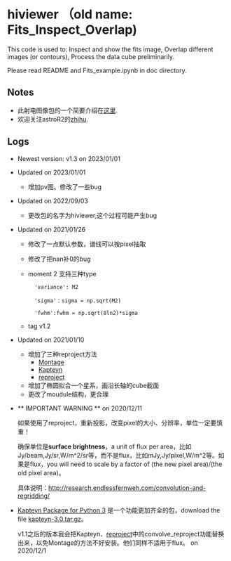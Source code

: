 #  hiviewer （old name: Fits_Inspect_Overlap)

This code is used to: Inspect and show the fits image,  Overlap different images (or contours), Process the data cube preliminarily.

Please read README and Fits_example.ipynb in doc directory.

## Notes

* 此射电图像包的一个简要介绍在[这里](https://zhuanlan.zhihu.com/p/595278094).
* 欢迎关注astroR2的[zhihu](https://www.zhihu.com/people/stellarxu).

## Logs

* Newest version: v1.3 on 2023/01/01
* Updated on 2023/01/01
    * 增加pv图。修改了一些bug

* Updated on 2022/09/03
    * 更改包的名字为hiviewer,这个过程可能产生bug

* Updated on 2021/01/26
    * 修改了一点默认参数，谱线可以按pixel抽取
    * 修改了把nan补0的bug
    * moment 2 支持三种type

            'variance': M2

            'sigma'：sigma = np.sqrt(M2)
            
            'fwhm':fwhm = np.sqrt(8ln2)*sigma
    * tag v1.2

* Updated on 2021/01/10
    * 增加了三种reproject方法
        * [Montage](https://montage-wrapper.readthedocs.io/en/latest/)
        * [Kapteyn](https://www.astro.rug.nl/software/kapteyn/maputilstutorial.html#re-projections-and-image-overlays)
        * [reproject](https://reproject.readthedocs.io/en/stable/celestial.html#adaptive-resampling)
    * 增加了椭圆拟合一个星系，画沿长轴的cube截面
    * 更改了moudule结构，更合理
    
* ** IMPORTANT WARNING **   on 2020/12/11
    
    如果使用了reproject，重新投影，改变pixel的大小、分辨率，单位一定要慎重！

    确保单位是**surface brightness**，a unit of flux per area，比如Jy/beam,Jy/sr,W/m^2/sr等，而不是flux，比如mJy,Jy/pixel,W/m^2等。如果是flux，you will need to scale by a factor of  (the new pixel area)/(the old pixel area)。

    具体说明：http://research.endlessfernweh.com/convolution-and-regridding/  

* [Kapteyn Package for Python 3](https://www.astro.rug.nl/software/kapteyn/index.html) 是一个功能更加齐全的包，download the file [kapteyn-3.0.tar.gz](https://www.astro.rug.nl/software/kapteyn/kapteyn-3.0.tar.gz)。

    v1.1之后的版本我会把Kapteyn、[reproject](https://reproject.readthedocs.io/en/stable/celestial.html#adaptive-resampling)中的convolve_reproject功能替换出来，以免Montage的方法不好安装。他们同样不适用于flux。 on 2020/12/1

